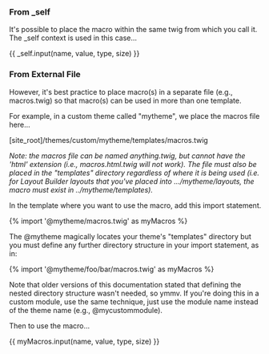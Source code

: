 ### From \_self

It's possible to place the macro within the same twig from which you call it. The \_self context is used in this case...

{{ _self.input(name, value, type, size) }}


### From External File

However, it's best practice to place macro(s) in a separate file (e.g., macros.twig) so that macro(s) can be used in more than one template.

For example, in a custom theme called "mytheme", we place the macros file here...

[site_root]/themes/custom/mytheme/templates/macros.twig

_Note: the macros file can be named anything.twig, but cannot have the 'html' extension (i.e., macros.html.twig will not work). The file must also be placed in the "templates" directory regardless of where it is being used (i.e. for Layout Builder layouts that you've placed into .../mytheme/layouts, the macro must exist in ../mytheme/templates)._

In the template where you want to use the macro, add this import statement.

{% import '@mytheme/macros.twig' as myMacros %}

The @mytheme magically locates your theme's "templates" directory but you must define any further directory structure in your import statement, as in:

{% import '@mytheme/foo/bar/macros.twig' as myMacros %}

Note that older versions of this documentation stated that defining the nested directory structure wasn't needed, so ymmv. If you're doing this in a custom module, use the same technique, just use the module name instead of the theme name (e.g., @mycustommodule).

Then to use the macro...

{{ myMacros.input(name, value, type, size) }}